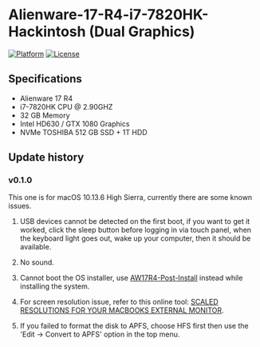 # Alienware-17-R4-i7-7820HK-Hackintosh (Dual Graphics)

[![Platform](https://img.shields.io/badge/platform-macOS-red.svg)](https://developer.apple.com/macos)
[![License](https://img.shields.io/badge/license-MIT-blue.svg)](http://mit-license.org)

## Specifications

- Alienware 17 R4
- i7-7820HK CPU @ 2.90GHZ
- 32 GB Memory
- Intel HD630 / GTX 1080 Graphics
- NVMe TOSHIBA 512 GB SSD + 1T HDD

## Update history

### v0.1.0

This one is for macOS 10.13.6 High Sierra, currently there are some known issues.

1. USB devices cannot be detected on the first boot, if you want to get it worked, click the sleep button before logging in via touch panel, when the keyboard light goes out, wake up your computer, then it should be available.

2. No sound.

3. Cannot boot the OS installer, use [AW17R4-Post-Install](AW17R4-Post-Install/CLOVER) instead while installing the system.

4. For screen resolution issue, refer to this online tool: [SCALED RESOLUTIONS FOR YOUR MACBOOKS EXTERNAL MONITOR](https://comsysto.github.io/Display-Override-PropertyList-File-Parser-and-Generator-with-HiDPI-Support-For-Scaled-Resolutions/).

5. If you failed to format the disk to APFS, choose HFS first then use the 'Edit -> Convert to APFS' option in the top menu.
